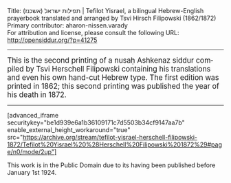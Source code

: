 <html>
<head></head>
<body>
Title: תפילות ישראל (אשכנז)‏ | Tefilot Yisrael, a bilingual Hebrew-English prayerbook translated and arranged by Tsvi Hirsch Filipowski (1862/1872)<br />
Primary contributor: aharon-nissen.varady<br />
For attribution and license, please consult the following URL: <a href="http://opensiddur.org/?p=41275">http://opensiddur.org/?p=41275</a>
<p />
<hr />

<div class="english" lang="en" style="font-size: 1.2em;">
This is the second printing of a nusaḥ Ashkenaz siddur compiled by Tsvi Herschell Filipowski containing his translations and even his own hand-cut Hebrew type. The first edition was printed in 1862; this second printing was published the year of his death in 1872. 
</div>

<hr />

[advanced_iframe securitykey="be1d939e6a1b36109171c7d5503b34cf9147aa7b" enable_external_height_workaround="true" src="https://archive.org/stream/tefilot-yisrael-herschell-filipowski-1872/Tefilot%20Yisrael%20%28Herschell%20Filipowski%201872%29#page/n0/mode/2up"]

This work is in the Public Domain due to its having been published before January 1st 1924.

&nbsp;
</body>
</html>